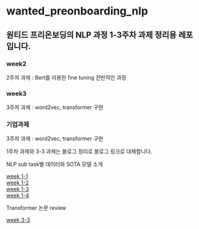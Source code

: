 # wanted_preonboarding_nlp

<h2>원티드 프리온보딩의 NLP 과정 1-3주차 과제 정리용 레포입니다.</h2>

<h3>week2 </h3> 
2주차 과제 : Bert를 이용한 fine tuning 전반적인 과정 

<h3>week3 </h3> 
3주차 과제 : word2vec, transformer 구현

<h3>기업과제</h3> 
3주차 과제 : word2vec, transformer 구현

1주차 과제와 3-3 과제는 블로그 정리로 블로그 링크로 대체합니다. 

NLP sub task별 데이터와 SOTA 모델 소개 

[week 1-1](https://time-memory-fe5.notion.site/Week1-1-8d97943e507548cda0e659cb3659d16d)  
[week 1-2](https://time-memory-fe5.notion.site/Week1-2-af8dbd2c92834f6289623ae66884b0e0)  
[week 1-3](https://time-memory-fe5.notion.site/Week1-3-531d2ad317984706a61cde2b8226b402)  
[week 1-4](https://time-memory-fe5.notion.site/Week1-4-e9b4b79380d740078414d9573a0c8b3f)  

Transformer 논문 review 

[week 3-3](https://time-memory-fe5.notion.site/Attention-Is-All-You-Need-f4163bbba9c94ef093adaa3c62975538)
